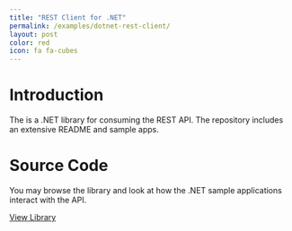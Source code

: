 ```yaml
---
title: "REST Client for .NET"
permalink: /examples/dotnet-rest-client/
layout: post
color: red
icon: fa fa-cubes
---
```


# Introduction

The <i class="metasys"></i> is a .NET library for consuming the <i class="metasys"></i> REST API. The repository includes an extensive README and sample apps.

# Source Code

You may browse the library and look at how the .NET sample applications interact with the <i class="metasys"></i> API.

<a href="https://github.com/metasys-server/basic-services-dotnet" class="btn btn-green" target="_blank" markdown="1">
  <i class="fas fa-code"></i> View Library
</a>